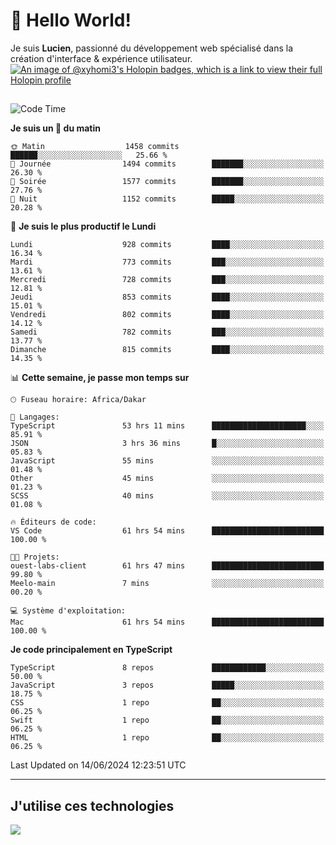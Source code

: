 # 👋 Hello World!

Je suis **Lucien**, passionné du développement web spécialisé dans la création d'interface & expérience utilisateur.
[![An image of @xyhomi3's Holopin badges, which is a link to view their full Holopin profile](https://holopin.me/xyhomi3)](https://holopin.io/@xyhomi3)

##

<!--START_SECTION:waka-->
![Code Time](http://img.shields.io/badge/Code%20Time-1%2C352%20hrs%2014%20mins-blue)

**Je suis un 🐤 du matin** 

```text
🌞 Matin                  1458 commits        ██████░░░░░░░░░░░░░░░░░░░   25.66 % 
🌆 Journée                1494 commits        ███████░░░░░░░░░░░░░░░░░░   26.30 % 
🌃 Soirée                 1577 commits        ███████░░░░░░░░░░░░░░░░░░   27.76 % 
🌙 Nuit                   1152 commits        █████░░░░░░░░░░░░░░░░░░░░   20.28 % 
```
📅 **Je suis le plus productif le Lundi** 

```text
Lundi                    928 commits         ████░░░░░░░░░░░░░░░░░░░░░   16.34 % 
Mardi                    773 commits         ███░░░░░░░░░░░░░░░░░░░░░░   13.61 % 
Mercredi                 728 commits         ███░░░░░░░░░░░░░░░░░░░░░░   12.81 % 
Jeudi                    853 commits         ████░░░░░░░░░░░░░░░░░░░░░   15.01 % 
Vendredi                 802 commits         ████░░░░░░░░░░░░░░░░░░░░░   14.12 % 
Samedi                   782 commits         ███░░░░░░░░░░░░░░░░░░░░░░   13.77 % 
Dimanche                 815 commits         ████░░░░░░░░░░░░░░░░░░░░░   14.35 % 
```


📊 **Cette semaine, je passe mon temps sur** 

```text
🕑︎ Fuseau horaire: Africa/Dakar

💬 Langages: 
TypeScript               53 hrs 11 mins      █████████████████████░░░░   85.91 % 
JSON                     3 hrs 36 mins       █░░░░░░░░░░░░░░░░░░░░░░░░   05.83 % 
JavaScript               55 mins             ░░░░░░░░░░░░░░░░░░░░░░░░░   01.48 % 
Other                    45 mins             ░░░░░░░░░░░░░░░░░░░░░░░░░   01.23 % 
SCSS                     40 mins             ░░░░░░░░░░░░░░░░░░░░░░░░░   01.08 % 

🔥 Éditeurs de code: 
VS Code                  61 hrs 54 mins      █████████████████████████   100.00 % 

🐱‍💻 Projets: 
ouest-labs-client        61 hrs 47 mins      █████████████████████████   99.80 % 
Meelo-main               7 mins              ░░░░░░░░░░░░░░░░░░░░░░░░░   00.20 % 

💻 Système d'exploitation: 
Mac                      61 hrs 54 mins      █████████████████████████   100.00 % 
```

**Je code principalement en TypeScript** 

```text
TypeScript               8 repos             ████████████░░░░░░░░░░░░░   50.00 % 
JavaScript               3 repos             █████░░░░░░░░░░░░░░░░░░░░   18.75 % 
CSS                      1 repo              ██░░░░░░░░░░░░░░░░░░░░░░░   06.25 % 
Swift                    1 repo              ██░░░░░░░░░░░░░░░░░░░░░░░   06.25 % 
HTML                     1 repo              ██░░░░░░░░░░░░░░░░░░░░░░░   06.25 % 
```




 Last Updated on 14/06/2024 12:23:51 UTC
<!--END_SECTION:waka-->
---

## J'utilise ces technologies

<p align="left">
  <a href="https://skillicons.dev">
    <img src="https://skillicons.dev/icons?i=ts,js,md,scss,tailwind,react,docker,express,astro,vite,nextjs,vercel,figma,ableton" />
  </a>
</p>

